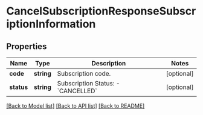 # CancelSubscriptionResponseSubscriptionInformation

## Properties
Name | Type | Description | Notes
------------ | ------------- | ------------- | -------------
**code** | **string** | Subscription code. | [optional] 
**status** | **string** | Subscription Status: - &#x60;CANCELLED&#x60; | [optional] 

[[Back to Model list]](../README.md#documentation-for-models) [[Back to API list]](../README.md#documentation-for-api-endpoints) [[Back to README]](../README.md)


